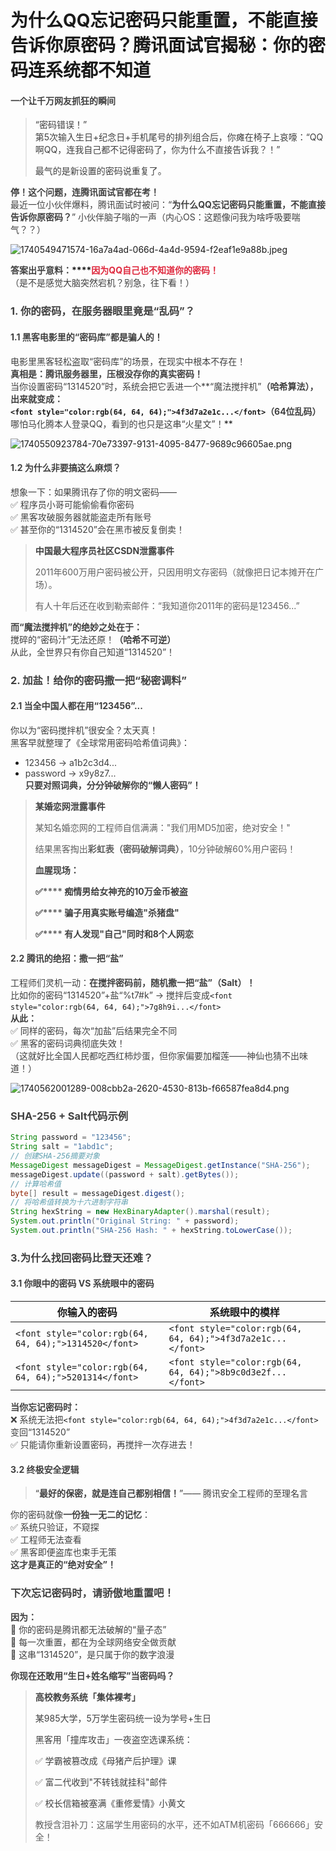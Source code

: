 # 为什么QQ忘记密码只能重置，不能直接告诉你原密码？腾讯面试官揭秘：你的密码连系统都不知道

#### **<font style="color:rgb(64, 64, 64);">一个让千万网友抓狂的瞬间</font>**
>
> <font style="color:rgb(64, 64, 64);">“密码错误！”</font><font style="color:rgb(64, 64, 64);">  
</font><font style="color:rgb(64, 64, 64);">第5次输入生日+纪念日+手机尾号的排列组合后，你瘫在椅子上哀嚎：“QQ啊QQ，连我自己都不记得密码了，你为什么不直接告诉我？！”</font>
>
> <font style="color:rgb(64, 64, 64);">最气的是新设置的密码说重复了。</font>
>

**<font style="color:rgb(64, 64, 64);">停！这个问题，连腾讯面试官都在考！</font>**  
<font style="color:rgb(64, 64, 64);">最近一位小伙伴爆料，腾讯面试时被问：“</font>**<font style="color:rgb(64, 64, 64);">为什么QQ忘记密码只能重置，不能直接告诉你原密码？</font>**<font style="color:rgb(64, 64, 64);">”  </font><font style="color:rgb(64, 64, 64);">小伙伴脑子嗡的一声（</font><font style="color:rgb(64, 64, 64);">内心OS：这题像问我为啥呼吸要喘气？？</font><font style="color:rgb(64, 64, 64);">）</font>

![1740549471574-16a7a4ad-066d-4a4d-9594-f2eaf1e9a88b.jpeg](./img/fpxwX88YdWAdZAa2/1740549471574-16a7a4ad-066d-4a4d-9594-f2eaf1e9a88b-877101.jpeg)

**<font style="color:rgb(64, 64, 64);">答案出乎意料：</font>****<font style="color:#DF2A3F;">因为QQ自己也不知道你的密码！</font>**  
<font style="color:rgb(64, 64, 64);">（是不是感觉大脑突然宕机？别急，往下看！）</font>

### **<font style="color:rgb(64, 64, 64);">1. 你的密码，在服务器眼里竟是“乱码”？</font>**

#### **<font style="color:rgb(64, 64, 64);">1.1 黑客电影里的“密码库”都是骗人的！</font>**

<font style="color:rgb(64, 64, 64);">电影里黑客轻松盗取“密码库”的场景，在现实中根本不存在！</font><font style="color:rgb(64, 64, 64);">  
</font>**<font style="color:rgb(64, 64, 64);">真相是：腾讯服务器里，压根没存你的真实密码！</font>**<font style="color:rgb(64, 64, 64);">  
</font><font style="color:rgb(64, 64, 64);">当你设置密码“1314520”时，系统会把它丢进一个**“魔法搅拌机”**（哈希算法），出来就变成：</font><font style="color:rgb(64, 64, 64);">  
</font>`<font style="color:rgb(64, 64, 64);">4f3d7a2e1c...</font>`<font style="color:rgb(64, 64, 64);">（64位乱码）</font><font style="color:rgb(64, 64, 64);">  
</font>**<font style="color:rgb(64, 64, 64);">哪怕马化腾本人登录QQ，看到的也只是这串“火星文”！</font>**

![1740550923784-70e73397-9131-4095-8477-9689c96605ae.png](./img/fpxwX88YdWAdZAa2/1740550923784-70e73397-9131-4095-8477-9689c96605ae-831797.png)

#### **<font style="color:rgb(64, 64, 64);">1.2 为什么非要搞这么麻烦？</font>**

<font style="color:rgb(64, 64, 64);">想象一下：如果腾讯存了你的明文密码——</font><font style="color:rgb(64, 64, 64);">  
</font><font style="color:rgb(64, 64, 64);">✅</font><font style="color:rgb(64, 64, 64);"> 程序员小哥可能偷偷看你密码</font><font style="color:rgb(64, 64, 64);">  
</font><font style="color:rgb(64, 64, 64);">✅</font><font style="color:rgb(64, 64, 64);"> 黑客攻破服务器就能盗走所有账号</font><font style="color:rgb(64, 64, 64);">  
</font><font style="color:rgb(64, 64, 64);">✅</font><font style="color:rgb(64, 64, 64);"> 甚至你的“1314520”会在黑市被反复倒卖！</font>

> **<font style="color:rgb(64, 64, 64);">中国最大程序员社区CSDN泄露事件</font>**
>
> 2011年600万用户密码被公开，只因用明文存密码（就像把日记本摊开在广场）。
>
> 有人十年后还在收到勒索邮件：“我知道你2011年的密码是123456...”
>

**<font style="color:rgb(64, 64, 64);">而“魔法搅拌机”的绝妙之处在于：</font>**<font style="color:rgb(64, 64, 64);">  
</font><font style="color:rgb(64, 64, 64);">搅碎的“密码汁”无法还原！</font>**<font style="color:rgb(64, 64, 64);">（哈希不可逆）</font>**<font style="color:rgb(64, 64, 64);">  
</font><font style="color:rgb(64, 64, 64);">从此，全世界只有你自己知道“1314520”！</font>

### **<font style="color:rgb(64, 64, 64);">2. 加盐！给你的密码撒一把“秘密调料”</font>**

#### **<font style="color:rgb(64, 64, 64);">2.1 当全中国人都在用“123456”...</font>**

<font style="color:rgb(64, 64, 64);">你以为“密码搅拌机”很安全？太天真！</font><font style="color:rgb(64, 64, 64);">  
</font><font style="color:rgb(64, 64, 64);">黑客早就整理了《全球常用密码哈希值词典》：</font>

+ <font style="color:rgb(64, 64, 64);">123456 → a1b2c3d4...</font>
+ <font style="color:rgb(64, 64, 64);">password → x9y8z7...</font><font style="color:rgb(64, 64, 64);">  
</font>**<font style="color:rgb(64, 64, 64);">只要对照词典，分分钟破解你的“懒人密码”！</font>**

> **<font style="color:rgb(64, 64, 64);">某婚恋网泄露事件</font>**
>
> 某知名婚恋网的工程师自信满满："我们用MD5加密，绝对安全！"
>
> 结果黑客掏出**彩虹表（密码破解词典）**，10分钟破解60%用户密码！
>
> **<font style="color:rgb(64, 64, 64);">血腥现场：</font>**
>
> **<font style="color:rgb(64, 64, 64);">✅</font>****<font style="color:rgb(64, 64, 64);"> 痴情男给女神充的10万金币被盗</font>**
>
> **<font style="color:rgb(64, 64, 64);">✅</font>****<font style="color:rgb(64, 64, 64);"> 骗子用真实账号编造"杀猪盘"</font>**
>
> **<font style="color:rgb(64, 64, 64);">✅</font>****<font style="color:rgb(64, 64, 64);"> 有人发现"自己"同时和8个人网恋</font>**
>

#### **<font style="color:rgb(64, 64, 64);">2.2 腾讯的绝招：撒一把“盐”</font>**

<font style="color:rgb(64, 64, 64);">工程师们灵机一动：</font>**<font style="color:rgb(64, 64, 64);">在搅拌密码前，随机撒一把“盐”（Salt）！</font>**<font style="color:rgb(64, 64, 64);">  
</font><font style="color:rgb(64, 64, 64);">比如你的密码“1314520”+盐“%t7#k” → 搅拌后变成</font>`<font style="color:rgb(64, 64, 64);">7g8h9i...</font>`<font style="color:rgb(64, 64, 64);">  
</font>**<font style="color:rgb(64, 64, 64);">从此：</font>**<font style="color:rgb(64, 64, 64);">  
</font><font style="color:rgb(64, 64, 64);">✅</font><font style="color:rgb(64, 64, 64);"> 同样的密码，每次“加盐”后结果完全不同</font><font style="color:rgb(64, 64, 64);">  
</font><font style="color:rgb(64, 64, 64);">✅</font><font style="color:rgb(64, 64, 64);"> 黑客的密码词典彻底失效！</font><font style="color:rgb(64, 64, 64);">  
</font><font style="color:rgb(64, 64, 64);">（这就好比全国人民都吃西红柿炒蛋，但你家偏要加榴莲——神仙也猜不出味道！）</font>

![1740562001289-008cbb2a-2620-4530-813b-f66587fea8d4.png](./img/fpxwX88YdWAdZAa2/1740562001289-008cbb2a-2620-4530-813b-f66587fea8d4-048382.png)

### **<font style="color:rgb(64, 64, 64);">SHA-256 + Salt代码示例</font>**

```java
String password = "123456";  
String salt = "1abd1c";  
// 创建SHA-256摘要对象  
MessageDigest messageDigest = MessageDigest.getInstance("SHA-256");  
messageDigest.update((password + salt).getBytes());  
// 计算哈希值  
byte[] result = messageDigest.digest();  
// 将哈希值转换为十六进制字符串  
String hexString = new HexBinaryAdapter().marshal(result);  
System.out.println("Original String: " + password);  
System.out.println("SHA-256 Hash: " + hexString.toLowerCase());
```

### **<font style="color:rgb(64, 64, 64);">3.为什么找回密码比登天还难？</font>**

#### **<font style="color:rgb(64, 64, 64);">3.1 你眼中的密码 VS 系统眼中的密码</font>**

| **你输入的密码** | **系统眼中的模样** |
| --- | --- |
| `<font style="color:rgb(64, 64, 64);">1314520</font>` | `<font style="color:rgb(64, 64, 64);">4f3d7a2e1c...</font>` |
| `<font style="color:rgb(64, 64, 64);">5201314</font>` | `<font style="color:rgb(64, 64, 64);">8b9c0d3e2f...</font>` |

**<font style="color:rgb(64, 64, 64);">当你忘记密码时：</font>**<font style="color:rgb(64, 64, 64);">  
</font><font style="color:rgb(64, 64, 64);">❌</font><font style="color:rgb(64, 64, 64);"> 系统无法把</font>`<font style="color:rgb(64, 64, 64);">4f3d7a2e1c...</font>`<font style="color:rgb(64, 64, 64);">变回“1314520”</font><font style="color:rgb(64, 64, 64);">  
</font><font style="color:rgb(64, 64, 64);">✅</font><font style="color:rgb(64, 64, 64);"> 只能请你重新设置密码，再搅拌一次存进去！</font>

#### **<font style="color:rgb(64, 64, 64);">3.2 终极安全逻辑</font>**
>
> <font style="color:rgb(64, 64, 64);">“</font>**<font style="color:rgb(64, 64, 64);">最好的保密，就是连自己都别相信！</font>**<font style="color:rgb(64, 64, 64);">”</font><font style="color:rgb(64, 64, 64);">—— 腾讯安全工程师的至理名言</font>
>

<font style="color:rgb(64, 64, 64);">你的密码就像</font>**<font style="color:rgb(64, 64, 64);">一份独一无二的记忆</font>**<font style="color:rgb(64, 64, 64);">：</font><font style="color:rgb(64, 64, 64);">  
</font><font style="color:rgb(64, 64, 64);">✅</font><font style="color:rgb(64, 64, 64);"> 系统只验证，不窥探</font><font style="color:rgb(64, 64, 64);">  
</font><font style="color:rgb(64, 64, 64);">✅</font><font style="color:rgb(64, 64, 64);"> 工程师无法查看</font><font style="color:rgb(64, 64, 64);">  
</font><font style="color:rgb(64, 64, 64);">✅</font><font style="color:rgb(64, 64, 64);"> 黑客即便盗库也束手无策</font><font style="color:rgb(64, 64, 64);">  
</font>**<font style="color:rgb(64, 64, 64);">这才是真正的“绝对安全”！</font>**

### **<font style="color:rgb(64, 64, 64);">下次忘记密码时，请骄傲地重置吧！</font>**

**<font style="color:rgb(64, 64, 64);">因为：</font>**<font style="color:rgb(64, 64, 64);">  
</font><font style="color:rgb(64, 64, 64);">🔐</font><font style="color:rgb(64, 64, 64);"> 你的密码是腾讯都无法破解的“量子态”</font><font style="color:rgb(64, 64, 64);">  
</font><font style="color:rgb(64, 64, 64);">🔐</font><font style="color:rgb(64, 64, 64);"> 每一次重置，都在为全球网络安全做贡献</font><font style="color:rgb(64, 64, 64);">  
</font><font style="color:rgb(64, 64, 64);">🔐</font><font style="color:rgb(64, 64, 64);"> 这串“1314520”，是只属于你的数字浪漫</font>

**<font style="color:rgb(64, 64, 64);">你现在还敢用“生日+姓名缩写”当密码吗？</font>**

> **<font style="color:rgb(64, 64, 64);">高校教务系统「集体裸考」</font>**
>
> <font style="color:rgb(64, 64, 64);">某985大学，5万学生密码统一设为学号+生日</font>
>
> <font style="color:rgb(64, 64, 64);">黑客用「撞库攻击」一夜盗空选课系统：</font>
>
> <font style="color:rgb(64, 64, 64);">✅</font><font style="color:rgb(64, 64, 64);"> 学霸被篡改成《母猪产后护理》课</font>
>
> <font style="color:rgb(64, 64, 64);">✅</font><font style="color:rgb(64, 64, 64);"> 富二代收到"不转钱就挂科"邮件</font>
>
> <font style="color:rgb(64, 64, 64);">✅</font><font style="color:rgb(64, 64, 64);"> 校长信箱被塞满《重修爱情》小黄文</font>
>
> 教授含泪补刀：这届学生用密码的水平，还不如ATM机密码「666666」安全！
>
